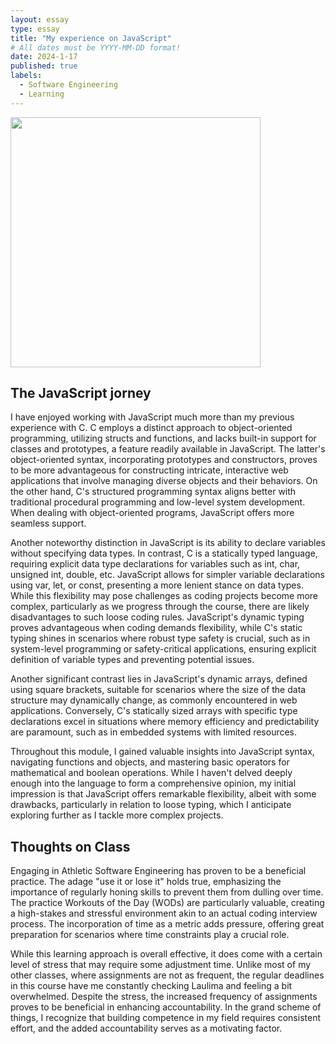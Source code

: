```yaml
---
layout: essay
type: essay
title: "My experience on JavaScript"
# All dates must be YYYY-MM-DD format!
date: 2024-1-17
published: true
labels:
  - Software Engineering
  - Learning
---
```


<img width="400px" class="rounded float-start pe-4" src="../img/">

## The JavaScript jorney
I have enjoyed working with JavaScript much more than my previous experience with C. C employs a distinct approach to object-oriented programming, utilizing structs and functions, and lacks built-in support for classes and prototypes, a feature readily available in JavaScript. The latter's object-oriented syntax, incorporating prototypes and constructors, proves to be more advantageous for constructing intricate, interactive web applications that involve managing diverse objects and their behaviors. On the other hand, C's structured programming syntax aligns better with traditional procedural programming and low-level system development. When dealing with object-oriented programs, JavaScript offers more seamless support.

Another noteworthy distinction in JavaScript is its ability to declare variables without specifying data types. In contrast, C is a statically typed language, requiring explicit data type declarations for variables such as int, char, unsigned int, double, etc. JavaScript allows for simpler variable declarations using var, let, or const, presenting a more lenient stance on data types. While this flexibility may pose challenges as coding projects become more complex, particularly as we progress through the course, there are likely disadvantages to such loose coding rules. JavaScript's dynamic typing proves advantageous when coding demands flexibility, while C's static typing shines in scenarios where robust type safety is crucial, such as in system-level programming or safety-critical applications, ensuring explicit definition of variable types and preventing potential issues.

Another significant contrast lies in JavaScript's dynamic arrays, defined using square brackets, suitable for scenarios where the size of the data structure may dynamically change, as commonly encountered in web applications. Conversely, C's statically sized arrays with specific type declarations excel in situations where memory efficiency and predictability are paramount, such as in embedded systems with limited resources.

Throughout this module, I gained valuable insights into JavaScript syntax, navigating functions and objects, and mastering basic operators for mathematical and boolean operations. While I haven't delved deeply enough into the language to form a comprehensive opinion, my initial impression is that JavaScript offers remarkable flexibility, albeit with some drawbacks, particularly in relation to loose typing, which I anticipate exploring further as I tackle more complex projects.

## Thoughts on Class
Engaging in Athletic Software Engineering has proven to be a beneficial practice. The adage "use it or lose it" holds true, emphasizing the importance of regularly honing skills to prevent them from dulling over time. The practice Workouts of the Day (WODs) are particularly valuable, creating a high-stakes and stressful environment akin to an actual coding interview process. The incorporation of time as a metric adds pressure, offering great preparation for scenarios where time constraints play a crucial role.

While this learning approach is overall effective, it does come with a certain level of stress that may require some adjustment time. Unlike most of my other classes, where assignments are not as frequent, the regular deadlines in this course have me constantly checking Laulima and feeling a bit overwhelmed. Despite the stress, the increased frequency of assignments proves to be beneficial in enhancing accountability. In the grand scheme of things, I recognize that building competence in my field requires consistent effort, and the added accountability serves as a motivating factor.
